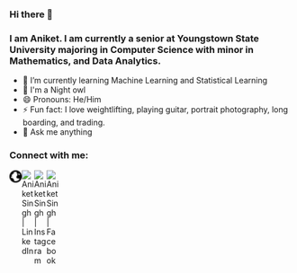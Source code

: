### Hi there 👋

### I am Aniket. I am currently a senior at Youngstown State University majoring in Computer Science with minor in Mathematics, and Data Analytics. 
- 🌱 I’m currently learning Machine Learning and Statistical Learning 
- 🦉 I'm a Night owl 
- 😄 Pronouns: He/Him
- ⚡ Fun fact: I love weightlifting, playing guitar, portrait photography, long boarding, and trading. 
- 💬 Ask me anything 


### Connect with me:
[<img align="left" alt="Aniket Singh" width="22px" src="https://raw.githubusercontent.com/iconic/open-iconic/master/svg/globe.svg" />][website]
[<img align="left" alt="Aniket Singh | LinkedIn" width="22px" src="https://cdn.jsdelivr.net/npm/simple-icons@v3/icons/linkedin.svg" />][linkedin]
[<img align="left" alt="Aniket Singh | Instagram" width="22px" src="https://cdn.jsdelivr.net/npm/simple-icons@v3/icons/instagram.svg" />][instagram]
[<img align="left" alt="Aniket Singh | Facebook" width="22px" src="https://cdn.jsdelivr.net/npm/simple-icons@v3/icons/facebook.svg" />][facebook]

<br />




<!--
**singhaniket98/singhaniket98** is a ✨ _special_ ✨ repository because its `README.md` (this file) appears on your GitHub profile.

Here are some ideas to get you started:

- 🔭 I’m currently working on ...
- 🌱 I’m currently learning ...
- 👯 I’m looking to collaborate on ...
- 🤔 I’m looking for help with ...
- 💬 Ask me about ...
- 📫 How to reach me: ...
- 😄 Pronouns: ...
- ⚡ Fun fact: ...


<br>
[![Aniket's github stats](https://github-readme-stats.vercel.app/api?username=singhaniket98&show_icons=true&theme=merko)](https://github.com/singhaniket98)
 [![Top Langs](https://github-readme-stats.vercel.app/api/top-langs/?username=singhaniket98&layout=compact&theme=merko)](https://github.com/singhaniket98/github-readme-stats)
-->


[website]: https://singhaniket98.github.io/
[instagram]: https://www.instagram.com/aniiiiii_ket/
[facebook]: https://www.facebook.com/aniketacous
[linkedin]: https://www.linkedin.com/in/singh-k-aniket/
